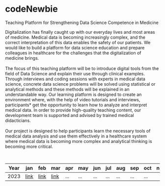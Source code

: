 # codeNewbie

Teaching Platform for Strengthening Data Science Competence in Medicine

Digitalization has finally caught up with our everyday lives and most areas of medicine. Medical data is becoming increasingly complex, and the correct interpretation of this data enables the safety of our patients. We would like to build a platform for data science education and prepare colleagues in healthcare for the challenges that the digitalization of medicine brings. <br><br>
The focus of this teaching platform will be to introduce digital tools from the field of Data Science and explain their use through clinical examples. Through interviews and coding sessions with experts in medical data science, concrete data science problems will be solved using statistical or analytical methods and these methods will be explained in an understandable way. Our learning platform is designed to create an environment where, with the help of video tutorials and interviews, participants* get the opportunity to learn how to analyze and interpret medical data. In order to provide high-quality teaching content, our development team is supported and advised by trained medical didacticians.<br><br>
Our project is designed to help participants learn the necessary tools of medical data analysis and use them effectively in a healthcare system where medical data is becoming more complex and analytical thinking is becoming more critical.

<br>

| Year | jan | feb | mar | apr | may | jun | jul | aug | sep | oct | nov | dec
| --- | --- | --- | --- | --- | --- | --- | --- | --- | --- | --- | --- | --- | 
| 2023 | [link](https://github.com/GrigorijSchleifer/codeNewbie/blob/main/2023/january.md) | [link](https://github.com/GrigorijSchleifer/codeNewbie/blob/main/2023/february.md) | [link](https://github.com/GrigorijSchleifer/codeNewbie/blob/main/2023/march.md) | ... | ... | ... | ... | ... | ... | ... |
